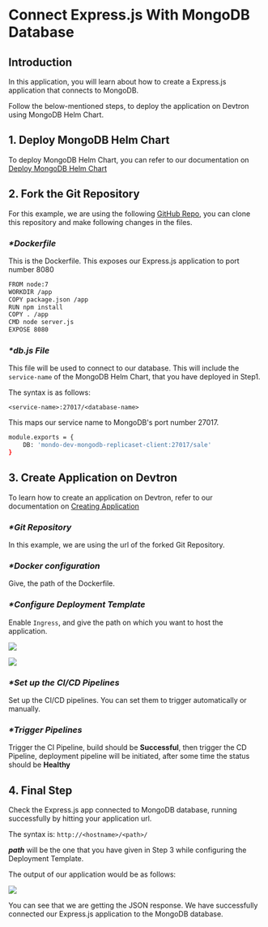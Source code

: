 # Connect Express.js With MongoDB Database

## Introduction

In this application, you will learn about how to create a Express.js application that connects to MongoDB.

Follow the below-mentioned steps, to deploy the application on Devtron using MongoDB Helm Chart.

## **1. Deploy MongoDB Helm Chart**

To deploy MongoDB Helm Chart, you can refer to our documentation on [Deploy MongoDB Helm Chart](../deploy-chart/examples/deploying-mongodb-helm-chart.md)

## **2. Fork the Git Repository**

For this example, we are using the following [GitHub Repo](https://github.com/devtron-labs/DockerNodeMongo), you can clone this repository and make following changes in the files.

### _\*Dockerfile_

This is the Dockerfile. This exposes our Express.js application to port number 8080

```bash
FROM node:7
WORKDIR /app
COPY package.json /app
RUN npm install
COPY . /app
CMD node server.js
EXPOSE 8080
```

### _\*db.js File_

This file will be used to connect to our database. This will include the `service-name` of the MongoDB Helm Chart, that you have deployed in Step1.

The syntax is as follows:

`<service-name>:27017/<database-name>`

This maps our service name to MongoDB's port number 27017.

```bash
module.exports = {
    DB: 'mondo-dev-mongodb-replicaset-client:27017/sale'
}
```

## **3. Create Application on Devtron**

To learn how to create an application on Devtron, refer to our documentation on [Creating Application](../creating-application/)

### _\*Git Repository_

In this example, we are using the url of the forked Git Repository.

### _\*Docker configuration_

Give, the path of the Dockerfile.

### _\*Configure Deployment Template_

Enable `Ingress`, and give the path on which you want to host the application.

![](../../.gitbook/assets/use-cases-springboot-view-student-data%20%284%29.jpg)

![](../../.gitbook/assets/use-case-expressjs-ingress-template.jpg)

### _\*Set up the CI/CD Pipelines_

Set up the CI/CD pipelines. You can set them to trigger automatically or manually.

### _\*Trigger Pipelines_

Trigger the CI Pipeline, build should be **Successful**, then trigger the CD Pipeline, deployment pipeline will be initiated, after some time the status should be **Healthy**

## **4. Final Step**

Check the Express.js app connected to MongoDB database, running successfully by hitting your application url.

The syntax is: `http://<hostname>/<path>/`

_**path**_ will be the one that you have given in Step 3 while configuring the Deployment Template.

The output of our application would be as follows:

![](../../.gitbook/assets/use-case-expressjs-view-demo-data%20%281%29.jpg)

You can see that we are getting the JSON response. We have successfully connected our Express.js application to the MongoDB database.

